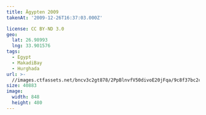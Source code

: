 ```yaml
---
title: Ägypten 2009
takenAt: '2009-12-26T16:37:03.000Z'

license: CC BY-ND 3.0
geo:
  lat: 26.98993
  lng: 33.901576
tags:
  - Egypt
  - MakadiBay
  - Hurghada
url: >-
  //images.ctfassets.net/bncv3c2gt878/2PpBlnvfV50divoE20jFqa/9c8f37bc2c2d1773984786c5a60969f9/gypten-2009_4345938043_o
size: 40883
image:
  width: 848
  height: 480
---
```

